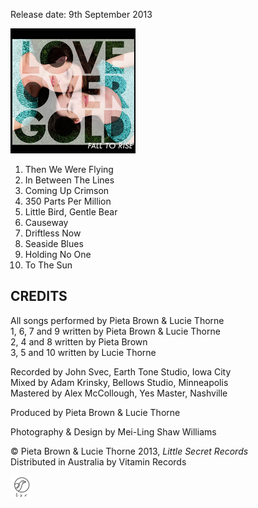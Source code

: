 <!--| ## FALL TO RISE |-->

Release date: 9th September 2013

![](data/image/cover/fall-to-rise.jpg)

1. Then We Were Flying
2. In Between The Lines
3. Coming Up Crimson
4. 350 Parts Per Million
5. Little Bird, Gentle Bear
6. Causeway
7. Driftless Now
8. Seaside Blues
9. Holding No One
10. To The Sun

## CREDITS

All songs performed by Pieta Brown & Lucie Thorne  
1, 6, 7 and 9 written by Pieta Brown & Lucie Thorne  
2, 4 and 8 written by Pieta Brown  
3, 5 and 10 written by Lucie Thorne

Recorded by John Svec, Earth Tone Studio, Iowa City  
Mixed by Adam Krinsky, Bellows Studio, Minneapolis  
Mastered by Alex McCollough, Yes Master, Nashville

Produced by Pieta Brown & Lucie Thorne

Photography & Design by Mei-Ling Shaw Williams

&copy; Pieta Brown & Lucie Thorne 2013, *Little Secret Records*  
Distributed in Australia by Vitamin Records

![](data/image/ground/lsr-35.png)
